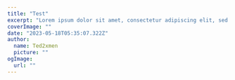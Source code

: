 ```yaml
---
title: "Test"
excerpt: "Lorem ipsum dolor sit amet, consectetur adipiscing elit, sed do eiusmod tempor incididunt ut labore et dolore magna aliqua. Praesent elementum facilisis leo vel fringilla est ullamcorper eget. At imperdiet dui accumsan sit amet nulla facilities morbi tempus."
coverImage: ""
date: "2023-05-18T05:35:07.322Z"
author:
  name: Ted2xmen
  picture: ""
ogImage:
  url: ""
---
```

